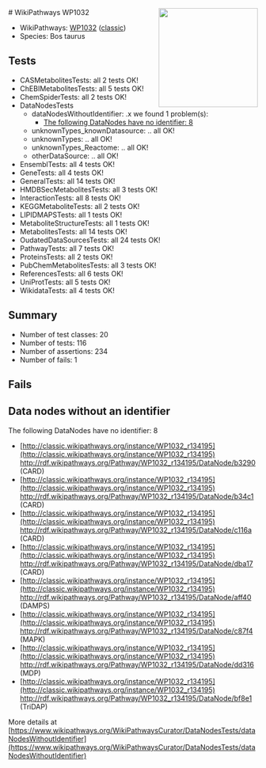 <img style="float: right; width: 200px" src="https://upload.wikimedia.org/wikipedia/commons/thumb/8/83/Wplogo_with_text_500.png/640px-Wplogo_with_text_500.png" />
# WikiPathways WP1032

* WikiPathways: [WP1032](https://wikipathways.org/pathways/WP1032) ([classic](https://classic.wikipathways.org/instance/WP1032))
* Species: Bos taurus
## Tests
* CASMetabolitesTests: all 2 tests OK!
* ChEBIMetabolitesTests: all 5 tests OK!
* ChemSpiderTests: all 2 tests OK!
* DataNodesTests
    * dataNodesWithoutIdentifier: .x we found 1 problem(s):
        * [The following DataNodes have no identifier: 8](#d2d32fa7)
    * unknownTypes_knownDatasource: .. all OK!
    * unknownTypes: .. all OK!
    * unknownTypes_Reactome: .. all OK!
    * otherDataSource: .. all OK!
* EnsemblTests: all 4 tests OK!
* GeneTests: all 4 tests OK!
* GeneralTests: all 14 tests OK!
* HMDBSecMetabolitesTests: all 3 tests OK!
* InteractionTests: all 8 tests OK!
* KEGGMetaboliteTests: all 2 tests OK!
* LIPIDMAPSTests: all 1 tests OK!
* MetaboliteStructureTests: all 1 tests OK!
* MetabolitesTests: all 14 tests OK!
* OudatedDataSourcesTests: all 24 tests OK!
* PathwayTests: all 7 tests OK!
* ProteinsTests: all 2 tests OK!
* PubChemMetabolitesTests: all 3 tests OK!
* ReferencesTests: all 6 tests OK!
* UniProtTests: all 5 tests OK!
* WikidataTests: all 4 tests OK!


## Summary

* Number of test classes: 20
* Number of tests: 116
* Number of assertions: 234
* Number of fails: 1

## Fails

<a name="d2d32fa7" />

## Data nodes without an identifier

The following DataNodes have no identifier: 8

* [http://classic.wikipathways.org/instance/WP1032_r134195](http://classic.wikipathways.org/instance/WP1032_r134195) http://rdf.wikipathways.org/Pathway/WP1032_r134195/DataNode/b3290 (CARD)
* [http://classic.wikipathways.org/instance/WP1032_r134195](http://classic.wikipathways.org/instance/WP1032_r134195) http://rdf.wikipathways.org/Pathway/WP1032_r134195/DataNode/b34c1 (CARD)
* [http://classic.wikipathways.org/instance/WP1032_r134195](http://classic.wikipathways.org/instance/WP1032_r134195) http://rdf.wikipathways.org/Pathway/WP1032_r134195/DataNode/c116a (CARD)
* [http://classic.wikipathways.org/instance/WP1032_r134195](http://classic.wikipathways.org/instance/WP1032_r134195) http://rdf.wikipathways.org/Pathway/WP1032_r134195/DataNode/dba17 (CARD)
* [http://classic.wikipathways.org/instance/WP1032_r134195](http://classic.wikipathways.org/instance/WP1032_r134195) http://rdf.wikipathways.org/Pathway/WP1032_r134195/DataNode/aff40 (DAMPS)
* [http://classic.wikipathways.org/instance/WP1032_r134195](http://classic.wikipathways.org/instance/WP1032_r134195) http://rdf.wikipathways.org/Pathway/WP1032_r134195/DataNode/c87f4 (MAPK)
* [http://classic.wikipathways.org/instance/WP1032_r134195](http://classic.wikipathways.org/instance/WP1032_r134195) http://rdf.wikipathways.org/Pathway/WP1032_r134195/DataNode/dd316 (MDP)
* [http://classic.wikipathways.org/instance/WP1032_r134195](http://classic.wikipathways.org/instance/WP1032_r134195) http://rdf.wikipathways.org/Pathway/WP1032_r134195/DataNode/bf8e1 (TriDAP)


More details at [https://www.wikipathways.org/WikiPathwaysCurator/DataNodesTests/dataNodesWithoutIdentifier](https://www.wikipathways.org/WikiPathwaysCurator/DataNodesTests/dataNodesWithoutIdentifier)

